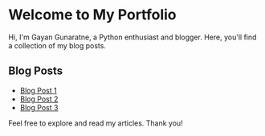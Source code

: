 # Welcome to My Portfolio

Hi, I'm Gayan Gunaratne, a Python enthusiast and blogger. Here, you'll find a collection of my blog posts.

## Blog Posts

- [Blog Post 1](blog1.md)
- [Blog Post 2](blog2.md)
- [Blog Post 3](blog3.md)

Feel free to explore and read my articles. Thank you!

